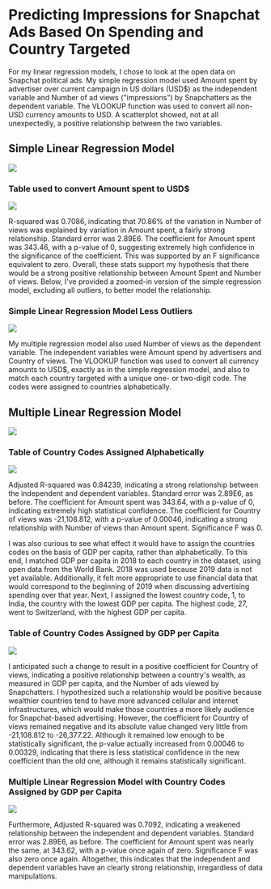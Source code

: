 # Predicting Impressions for Snapchat Ads Based On Spending and Country Targeted
For my linear regression models, I chose to look at the open data on Snapchat political ads. My simple regression model used Amount spent by advertiser over current campaign in US dollars (USD$) as the independent variable and Number of ad views ("impressions") by Snapchatters as the dependent variable. The VLOOKUP function was used to convert all non-USD currency amounts to USD. A scatterplot showed, not at all unexpectedly, a positive relationship between the two variables.

## Simple Linear Regression Model
![](Images/Original%20Visualization.PNG)

### Table used to convert Amount spent to USD$
![](Images/Currency_Conversion_Table.PNG)

R-squared was 0.7086, indicating that 70.86% of the variation in Number of views was explained by variation in Amount spent, a fairly strong relationship. Standard error was 2.89E6. The coefficient for Amount spent was 343.46, with a p-value of 0, suggesting extremely high confidence in the significance of the coefficient. This was supported by an F significance equivalent to zero.
Overall, these stats support my hypothesis that there would be a strong positive relationship between Amount Spent and Number of views.
Below, I've provided a zoomed-in version of the simple regression model, excluding all outliers, to better model the relationship.

### Simple Linear Regression Model Less Outliers
![](Images/Visualization%20less%20Outliers.PNG)

My multiple regression model also used Number of views as the dependent variable. The independent variables were Amount spend by advertisers and Country of views. The VLOOKUP function was used to convert all currency amounts to USD$, exactly as in the simple regression model, and also to match each country targeted with a unique one- or two-digit code. The codes were assigned to countries alphabetically.

## Multiple Linear Regression Model
![](Images/Multiple_Lin_Reg_Orig.PNG)

### Table of Country Codes Assigned Alphabetically
![](Images/Orig_Country_Codes.PNG)

Adjusted R-squared was 0.84239, indicating a strong relationship between the independent and dependent variables. Standard error was 2.89E6, as before. The coefficient for Amount spent was 343.64, with a p-value of 0, indicating extremely high statistical confidence. The coefficient for Country of views was -21,108.812, with a p-value of 0.00046, indicating a strong relationship with Number of views than Amount spent. Significance F was 0.

I was also curious to see what effect it would have to assign the countries codes on the basis of GDP per capita, rather than alphabetically. To this end, I matched GDP per capita in 2018 to each country in the dataset, using open data from the World Bank. 2018 was used because 2019 data is not yet available. Additionally, it felt more appropriate to use financial data that would correspond to the beginning of 2019 when discussing advertising spending over that year.
Next, I assigned the lowest country code, 1, to India, the country with the lowest GDP per capita. The highest code, 27, went to Switzerland, with the highest GDP per capita.

### Table of Country Codes Assigned by GDP per Capita
![](Images/Country_Codes_GDP.PNG)

I anticipated such a change to result in a positive coefficient for Country of views, indicating a positive relationship between a country's wealth, as measured in GDP per capita, and the Number of ads viewed by Snapchatters. I hypothesized such a relationship would be positive because wealthier countries tend to have more advanced cellular and internet infrastructures, which would make those countries a more likely audience for Snapchat-based advertising.
However, the coefficient for Country of views remained negative and its absolute value changed very little from -21,108.812 to -26,377.22. Although it remained low enough to be statistically significant, the p-value actually increased from 0.00046 to 0.00329, indicating that there is less statistical confidence in the new coefficient than the old one, although it remains statistically significant.

### Multiple Linear Regression Model with Country Codes Assigned by GDP per Capita
![](Images/Multiple_Lin_Reg_GDP.PNG)

Furthermore, Adjusted R-squared was 0.7092, indicating a weakened relationship between the independent and dependent variables. Standard error was 2.89E6, as before. The coefficient for Amount spent was nearly the same, at 343.62, with a p-value once again of zero. Significance F was also zero once again. Altogether, this indicates that the independent and dependent variables have an clearly strong relationship, irregardless of data manipulations.
